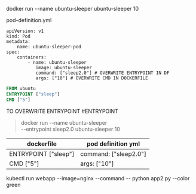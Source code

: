 
dodker run --name ubuntu-sleeper ubuntu-sleeper 10

pod-definition.yml

```pod_definition_yml
apiVersion: v1
kind: Pod
metadata:
	name: ubuntu-sleeper-pod
spec:
	containers:
		- name: ubuntu-sleeper
		   image: ubuntu-sleeper
		   command: ["sleep2.0"] # OVERWRITE ENTRYPOINT IN DF
		   args: ["10"] # OVERWRITE CMD IN DOCKERFILE
```

```Dockerfile
FROM ubuntu
ENTRYPOINT ["sleep"]
CMD ["5"]
```
TO OVERWRITE ENTRYPOINT
#ENTRYPOINT
>docker run --name ubuntu-sleeper \
>		--entrypoint sleep2.0 ubuntu-sleeper 10

| dockerfile | pod definition yml|
|-|-|
| ENTRYPOINT ["sleep"] | command: ["sleep2.0"] |
| CMD ["5"] | args: ["10"] |

kubectl run webapp --image=nginx --command  -- python app2.py --color green